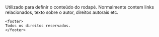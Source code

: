 Utilizado para definir o conteúdo do rodapé. Normalmente contem links relacionados, texto sobre o autor, direitos autorais etc.

	<footer>
	Todos os direitos reservados.
	</footer>
